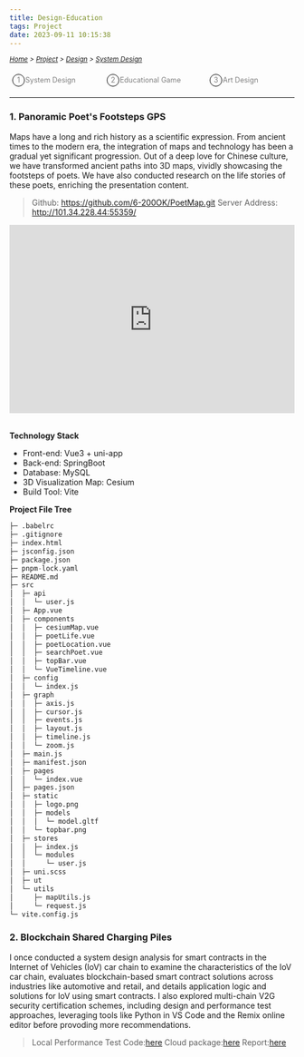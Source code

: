 ```yaml
---
title: Design-Education
tags: Project
date: 2023-09-11 10:15:38
---
```


<style>
    .menu-item {
        display: inline-block; /* Ensure elements are horizontally aligned */
        margin-right: 20px;
        position: relative;
        padding: 5px;
        color: grey;
        text-decoration: none;
        font-size: 90%; /* Reduce font size */
    }
    .menu-item:hover {
        font-weight: bold;
        color: grey !important;
    }
    .menu-item::before {
        content: counter(item) " ";
        counter-increment: item;
        border: 1px solid black;
        background-color: transparent;
        border-radius: 50%;
        width: 20px;
        height: 20px;
        display: inline-block;
        text-align: center;
        line-height: 20px;
        margin-right: 1px;
        color: grey;
    }
    .menu-list {
        list-style: none; 
        counter-reset: item;
        padding: 0; /* Remove default padding */
    }
    .menu-list div {
        white-space: nowrap; /* Prevent wrapping of list items */
    }
</style>

<style type="text/css">
    .bilibili_shortcodes {
        position: relative;
        width: 100%;
        height: 0;
        padding-bottom: 66%;
        margin: auto;
        overflow: hidden;
        text-align: center;
    }

    .bilibili_shortcodes iframe {
        position: absolute;
        width: 100%;
        height: 100%;
        left: 0;
        top: 0;
    }
</style>

*<small>[Home](/Home/index.html) > [Project](/tags/Project/index.html) > [Design](/2023/09/11/Project/Design/Design/index.html) > [System Design](/2023/09/11/Project/Design/System-Design/index.html)</small>*


<ol class="menu-list">
    <div>
        <li><a href="/2023/09/11/Project/Design/System-Design/index.html" class="menu-item">System Design&nbsp;&nbsp;&nbsp;&nbsp;&nbsp;&nbsp</a>
        <a href="/2023/09/11/Project/Design/Educational-Game/index.html" class="menu-item">Educational Game&nbsp;&nbsp;&nbsp;&nbsp;&nbsp;&nbsp</a><a href="/2023/09/11/Project/Design/Art-Design/index.html"  class="menu-item">Art Design&nbsp;&nbsp;&nbsp;&nbsp;&nbsp;&nbsp;&nbsp;&nbsp;&nbsp;&nbsp</a></li>
    </div>
</ol>

---

### 1. Panoramic Poet's Footsteps GPS

Maps have a long and rich history as a scientific expression. 
From ancient times to the modern era, the integration of maps and technology has been a gradual yet significant progression. Out of a deep love for Chinese culture, we have transformed ancient paths into 3D maps, vividly showcasing the footsteps of poets. 
We have also conducted research on the life stories of these poets, enriching the presentation content.
   
> Github: https://github.com/6-200OK/PoetMap.git
> Server Address: http://101.34.228.44:55359/

<div class="bilibili_shortcodes">
    <iframe
        src="https://player.bilibili.com/player.html?aid=941134985&bvid=BV1UW4y117FK&cid=780928055&p=1"
        scrolling="no" border="0" frameborder="no" framespacing="0" allowfullscreen="true">
    </iframe>
</div>
<br>

**Technology Stack**
- Front-end: Vue3 + uni-app
- Back-end: SpringBoot
- Database: MySQL
- 3D Visualization Map: Cesium
- Build Tool: Vite


**Project File Tree**
```python
├─ .babelrc
├─ .gitignore
├─ index.html
├─ jsconfig.json
├─ package.json
├─ pnpm-lock.yaml
├─ README.md
├─ src
│  ├─ api
│  │  └─ user.js
│  ├─ App.vue
│  ├─ components
│  │  ├─ cesiumMap.vue
│  │  ├─ poetLife.vue
│  │  ├─ poetLocation.vue
│  │  ├─ searchPoet.vue
│  │  ├─ topBar.vue
│  │  └─ VueTimeline.vue
│  ├─ config
│  │  └─ index.js
│  ├─ graph
│  │  ├─ axis.js
│  │  ├─ cursor.js
│  │  ├─ events.js
│  │  ├─ layout.js
│  │  ├─ timeline.js
│  │  └─ zoom.js
│  ├─ main.js
│  ├─ manifest.json
│  ├─ pages
│  │  └─ index.vue
│  ├─ pages.json
│  ├─ static
│  │  ├─ logo.png
│  │  ├─ models
│  │  │  └─ model.gltf
│  │  └─ topbar.png
│  ├─ stores
│  │  ├─ index.js
│  │  └─ modules
│  │     └─ user.js
│  ├─ uni.scss
│  ├─ ut
│  └─ utils
│     ├─ mapUtils.js
│     └─ request.js
└─ vite.config.js
```



### 2. Blockchain Shared Charging Piles

I once conducted a system design analysis for smart contracts in the Internet of Vehicles (IoV) car chain to examine the characteristics of the IoV car chain, evaluates blockchain-based smart contract solutions across industries like automotive and retail, and details application logic and solutions for IoV using smart contracts. I also explored multi-chain V2G security certification schemes, including design and performance test approaches, leveraging tools like Python in VS Code and the Remix online editor before provoding more recommendations.

> Local Performance Test Code:[here](https://drive.google.com/file/d/19qyxWdwQtnwCPXyXwo9OpRb3ldoaANRk/view?usp=sharing)
> Cloud package:[here]([git@github.com:Viiiikedy/Blockchain-Shared-Charging-Piles.git](https://github.com/Viiiikedy/Blockchain-Shared-Charging-Piles))
> Report:[here](/pdf/Blockchain-Shared-Charging-Piles.pdf)